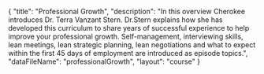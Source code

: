 {
	"title": "Professional Growth",
	"description": "In this overview Cherokee introduces Dr. Terra Vanzant Stern. Dr.Stern explains how she has developed this curriculum to share years of successful experience to help improve your professional growth. Self-management, interviewing skills, lean meetings, lean strategic planning, lean negotiations and what to expect within the first 45 days of employment are introduced as episode topics.",
	"dataFileName": "professionalGrowth",
	"layout": "course"
}